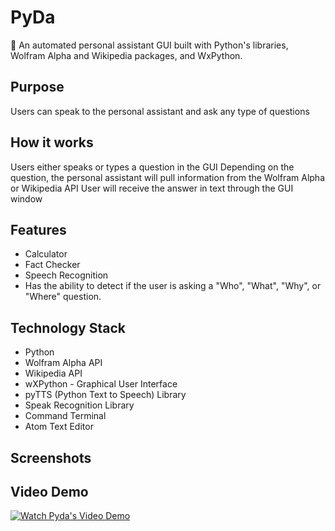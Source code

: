 # PyDa
🤖 An automated personal assistant GUI built with Python's libraries, Wolfram Alpha and Wikipedia packages, and WxPython.

## Purpose
Users can speak to the personal assistant and ask any type of questions

## How it works
Users either speaks or types a question in the GUI
Depending on the question, the personal assistant will pull information from the Wolfram Alpha or Wikipedia API
User will receive the answer in text through the GUI window

## Features
- Calculator 
- Fact Checker
- Speech Recognition
- Has the ability to detect if the user is asking a "Who", "What", "Why", or "Where" question.

## Technology Stack 
- Python
- Wolfram Alpha API
- Wikipedia API 
- wXPython - Graphical User Interface
- pyTTS (Python Text to Speech) Library
- Speak Recognition Library
- Command Terminal
- Atom Text Editor

## Screenshots

## Video Demo
[![Watch Pyda's Video Demo](https://drive.google.com/file/d/1tBgjkkjljKcuBxY2MlnLXGEjwpli4FgS/view?usp=sharing)](https://drive.google.com/file/d/1S-Jpyv-3qU1LpJG5BMO17znNZr0QrWLz/view?usp=sharing)

